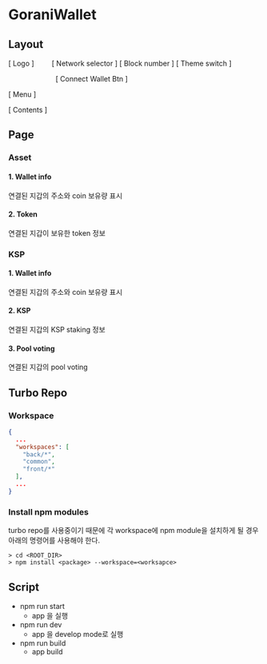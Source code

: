 # GoraniWallet

## Layout

[ Logo ]&nbsp;&nbsp;&nbsp;&nbsp;&nbsp;&nbsp;&nbsp;&nbsp;&nbsp;[ Network selector ] [ Block number ] [ Theme switch ]

&nbsp;&nbsp;&nbsp;&nbsp;&nbsp;&nbsp;&nbsp;&nbsp;&nbsp;&nbsp;&nbsp;&nbsp;&nbsp;&nbsp;&nbsp;&nbsp;&nbsp;&nbsp;&nbsp;&nbsp;&nbsp;&nbsp;&nbsp;&nbsp;[ Connect Wallet Btn ]

[ Menu ]

[ Contents ]

## Page

### Asset

#### 1. Wallet info

연결된 지갑의 주소와 coin 보유량 표시

#### 2. Token

연결된 지갑이 보유한 token 정보

### KSP

#### 1. Wallet info

연결된 지갑의 주소와 coin 보유량 표시

#### 2. KSP

연결된 지갑의 KSP staking 정보

#### 3. Pool voting

연결된 지갑의 pool voting

## Turbo Repo

### Workspace

```json
{
  ...
  "workspaces": [
    "back/*",
    "common",
    "front/*"
  ],
  ...
}
```

### Install npm modules

turbo repo를 사용중이기 때문에 각 workspace에 npm module을 설치하게 될 경우 아래의 명령어를 사용해야 한다.

```shell
> cd <ROOT_DIR>
> npm install <package> --workspace=<worksapce>
```

## Script

- npm run start
  - app 을 실행
- npm run dev
  - app 을 develop mode로 실행
- npm run build
  - app build
